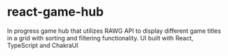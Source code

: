 # react-game-hub 
In progress game hub that utilizes RAWG API to display different game titles in a grid with sorting and filtering functionality. UI built with React, TypeScript and ChakraUI
